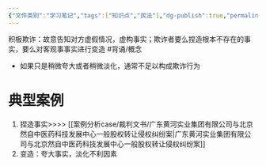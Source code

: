```yaml
---
{"文件类别":"学习笔记","tags":["知识点","民法"],"dg-publish":true,"permalink":"/学习笔记studyup/民法总论/积极欺诈/","dgPassFrontmatter":true,"created":"2024-07-17T11:18:07.589+08:00","updated":"2024-10-27T23:04:58.415+08:00"}
---
```


积极欺诈：故意告知对方虚假情况，虚构事实；欺诈者要么捏造根本不存在的事实，要么对客观事事实进行变造 #背诵/概念 
 - 如果只是稍微夸大或者稍微淡化，通常不足以构成欺诈行为
# 典型案例
 1. 捏造事实>>>> [[案例分析case/裁判文书/广东黄河实业集团有限公司与北京然自中医药科技发展中心一般股权转让侵权纠纷案\|广东黄河实业集团有限公司与北京然自中医药科技发展中心一般股权转让侵权纠纷案]]
 2. 变造：夸大事实，淡化不利因素
